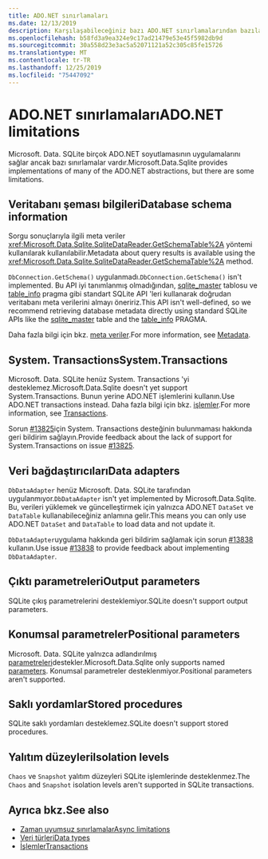 ```yaml
---
title: ADO.NET sınırlamaları
ms.date: 12/13/2019
description: Karşılaşabileceğiniz bazı ADO.NET sınırlamalarından bazılarını açıklar.
ms.openlocfilehash: b58fd3a9ea324e9c17ad21479e53e45f5982db9d
ms.sourcegitcommit: 30a558d23e3ac5a52071121a52c305c85fe15726
ms.translationtype: MT
ms.contentlocale: tr-TR
ms.lasthandoff: 12/25/2019
ms.locfileid: "75447092"
---
```

# <a name="adonet-limitations"></a><span data-ttu-id="76397-103">ADO.NET sınırlamaları</span><span class="sxs-lookup"><span data-stu-id="76397-103">ADO.NET limitations</span></span>

<span data-ttu-id="76397-104">Microsoft. Data. SQLite birçok ADO.NET soyutlamasının uygulamalarını sağlar ancak bazı sınırlamalar vardır.</span><span class="sxs-lookup"><span data-stu-id="76397-104">Microsoft.Data.Sqlite provides implementations of many of the ADO.NET abstractions, but there are some limitations.</span></span>

## <a name="database-schema-information"></a><span data-ttu-id="76397-105">Veritabanı şeması bilgileri</span><span class="sxs-lookup"><span data-stu-id="76397-105">Database schema information</span></span>

<span data-ttu-id="76397-106">Sorgu sonuçlarıyla ilgili meta veriler <xref:Microsoft.Data.Sqlite.SqliteDataReader.GetSchemaTable%2A> yöntemi kullanılarak kullanılabilir.</span><span class="sxs-lookup"><span data-stu-id="76397-106">Metadata about query results is available using the <xref:Microsoft.Data.Sqlite.SqliteDataReader.GetSchemaTable%2A> method.</span></span>

<span data-ttu-id="76397-107">`DbConnection.GetSchema()` uygulanmadı.</span><span class="sxs-lookup"><span data-stu-id="76397-107">`DbConnection.GetSchema()` isn't implemented.</span></span> <span data-ttu-id="76397-108">Bu API iyi tanımlanmış olmadığından, [sqlite_master](https://www.sqlite.org/fileformat.html#storage_of_the_sql_database_schema) tablosu ve [table_info](https://www.sqlite.org/pragma.html#pragma_table_info) pragma gibi standart SQLite API 'leri kullanarak doğrudan veritabanı meta verilerini almayı öneririz.</span><span class="sxs-lookup"><span data-stu-id="76397-108">This API isn't well-defined, so we recommend retrieving database metadata directly using standard SQLite APIs like the [sqlite_master](https://www.sqlite.org/fileformat.html#storage_of_the_sql_database_schema) table and the [table_info](https://www.sqlite.org/pragma.html#pragma_table_info) PRAGMA.</span></span>

<span data-ttu-id="76397-109">Daha fazla bilgi için bkz. [meta veriler](metadata.md).</span><span class="sxs-lookup"><span data-stu-id="76397-109">For more information, see [Metadata](metadata.md).</span></span>

## <a name="systemtransactions"></a><span data-ttu-id="76397-110">System. Transactions</span><span class="sxs-lookup"><span data-stu-id="76397-110">System.Transactions</span></span>

<span data-ttu-id="76397-111">Microsoft. Data. SQLite henüz System. Transactions 'yi desteklemez.</span><span class="sxs-lookup"><span data-stu-id="76397-111">Microsoft.Data.Sqlite doesn't yet support System.Transactions.</span></span> <span data-ttu-id="76397-112">Bunun yerine ADO.NET işlemlerini kullanın.</span><span class="sxs-lookup"><span data-stu-id="76397-112">Use ADO.NET transactions instead.</span></span> <span data-ttu-id="76397-113">Daha fazla bilgi için bkz. [işlemler](transactions.md).</span><span class="sxs-lookup"><span data-stu-id="76397-113">For more information, see [Transactions](transactions.md).</span></span>

<span data-ttu-id="76397-114">Sorun [#13825](https://github.com/aspnet/EntityFrameworkCore/issues/13825)için System. Transactions desteğinin bulunmaması hakkında geri bildirim sağlayın.</span><span class="sxs-lookup"><span data-stu-id="76397-114">Provide feedback about the lack of support for System.Transactions on issue [#13825](https://github.com/aspnet/EntityFrameworkCore/issues/13825).</span></span>

## <a name="data-adapters"></a><span data-ttu-id="76397-115">Veri bağdaştırıcıları</span><span class="sxs-lookup"><span data-stu-id="76397-115">Data adapters</span></span>

<span data-ttu-id="76397-116">`DbDataAdapter` henüz Microsoft. Data. SQLite tarafından uygulanmıyor.</span><span class="sxs-lookup"><span data-stu-id="76397-116">`DbDataAdapter` isn't yet implemented by Microsoft.Data.Sqlite.</span></span> <span data-ttu-id="76397-117">Bu, verileri yüklemek ve güncelleştirmek için yalnızca ADO.NET `DataSet` ve `DataTable` kullanabileceğiniz anlamına gelir.</span><span class="sxs-lookup"><span data-stu-id="76397-117">This means you can only use ADO.NET `DataSet` and `DataTable` to load data and not update it.</span></span>

<span data-ttu-id="76397-118">`DbDataAdapter`uygulama hakkında geri bildirim sağlamak için sorun [#13838](https://github.com/aspnet/EntityFrameworkCore/issues/13838) kullanın.</span><span class="sxs-lookup"><span data-stu-id="76397-118">Use issue [#13838](https://github.com/aspnet/EntityFrameworkCore/issues/13838) to provide feedback about implementing `DbDataAdapter`.</span></span>

## <a name="output-parameters"></a><span data-ttu-id="76397-119">Çıktı parametreleri</span><span class="sxs-lookup"><span data-stu-id="76397-119">Output parameters</span></span>

<span data-ttu-id="76397-120">SQLite çıkış parametrelerini desteklemiyor.</span><span class="sxs-lookup"><span data-stu-id="76397-120">SQLite doesn't support output parameters.</span></span>

## <a name="positional-parameters"></a><span data-ttu-id="76397-121">Konumsal parametreler</span><span class="sxs-lookup"><span data-stu-id="76397-121">Positional parameters</span></span>

<span data-ttu-id="76397-122">Microsoft. Data. SQLite yalnızca adlandırılmış [parametreleri](parameters.md)destekler.</span><span class="sxs-lookup"><span data-stu-id="76397-122">Microsoft.Data.Sqlite only supports named [parameters](parameters.md).</span></span> <span data-ttu-id="76397-123">Konumsal parametreler desteklenmiyor.</span><span class="sxs-lookup"><span data-stu-id="76397-123">Positional parameters aren't supported.</span></span>

## <a name="stored-procedures"></a><span data-ttu-id="76397-124">Saklı yordamlar</span><span class="sxs-lookup"><span data-stu-id="76397-124">Stored procedures</span></span>

<span data-ttu-id="76397-125">SQLite saklı yordamları desteklemez.</span><span class="sxs-lookup"><span data-stu-id="76397-125">SQLite doesn't support stored procedures.</span></span>

## <a name="isolation-levels"></a><span data-ttu-id="76397-126">Yalıtım düzeyleri</span><span class="sxs-lookup"><span data-stu-id="76397-126">Isolation levels</span></span>

<span data-ttu-id="76397-127">`Chaos` ve `Snapshot` yalıtım düzeyleri SQLite işlemlerinde desteklenmez.</span><span class="sxs-lookup"><span data-stu-id="76397-127">The `Chaos` and `Snapshot` isolation levels aren't supported in SQLite transactions.</span></span>

## <a name="see-also"></a><span data-ttu-id="76397-128">Ayrıca bkz.</span><span class="sxs-lookup"><span data-stu-id="76397-128">See also</span></span>

* [<span data-ttu-id="76397-129">Zaman uyumsuz sınırlamalar</span><span class="sxs-lookup"><span data-stu-id="76397-129">Async limitations</span></span>](async.md)
* [<span data-ttu-id="76397-130">Veri türleri</span><span class="sxs-lookup"><span data-stu-id="76397-130">Data types</span></span>](types.md)
* [<span data-ttu-id="76397-131">İşlemler</span><span class="sxs-lookup"><span data-stu-id="76397-131">Transactions</span></span>](transactions.md)

